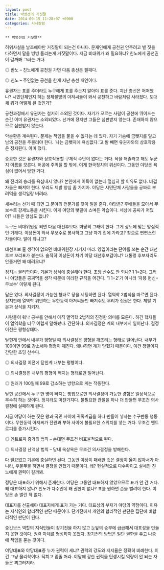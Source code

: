 ```yaml
---
layout: post
title: 박영선의 거짓말
date: 2014-09-15 11:28:07 +0900
categories: 시사칼럼
---
```

 
    ** 박영선의 거짓말** 

  


허위사실을 날조해야만 거짓말이 되는건 아니다. 문재인에게 공천권 안주려고 별 짓을 다하면서 말을 빙빙 돌리는게 거짓말이다. 지금 비대위가 왜 필요하냐? 친노에게 공천권이 갈까봐 그러는 거다. 

  


◎ 반노 – 친노에게 공천권 가면 다음 총선은 필패다.  

      
◎ 친노 – 주인없는 공천을 한게 지난 총선 패인이다. 

  


유권자는 표를 주더라도 누구에게 표를 주는지 알아야 표를 준다. 지난 총선은 어떠했나? 시민단체인지 하는 정체불명의 아저씨들이 와서 공천하고 바람처럼 사라졌다. 도대체 뭐가 어떻게 된 것인가? 

  


공천과정에서 유권자는 철저히 소외된 것이다. 자기가 모르는 사람이 공천에 뛰어드는 순간 이미 유권자는 소외되었다. 선거에 졌지만 그들은 심판받지 않는다. 존재하지 않으므로 심판받지 않는다. 

  


악순환은 계속된다. 문제는 책임을 물을 수 없다는 데 있다. 자기 가슴에 금뺏지를 달고 남의 공천을 주물러야 한다. ‘나는 금뺏지에 욕심없다.’고 발 빼면 유권자와의 상호작용은 정지된다. 이미 졌다.

  


중요한 것은 유권자와 상호작용할 구체적 수단이 없다는 거다. 욕을 해줄라고 해도 누군지 이름을 모른다. 허공에 주먹질 할 밖에. 이게 한국정치의 위선이다. 그동안 야당은 욕심이 없어서 망한 거다. 

  


왜 진리의 승리를 욕심내지 않나? 본인에게 이득이 없는데 열심히 할 이유도 없다. 비겁자들은 빠져야 한다. 우리도 제발 양심 좀 가지자. 야당은 시민단체 사람들을 공짜로 부려먹을 생각일랑 버려라. 

  


새누리는 선거 때 되면 그 분야의 전문가를 찾아 일을 준다. 야당은? 후배들을 모아서 무보수로 강제노동을 시킨다. 이게 야당의 뼛골에 스며든 악습이다. 세상에 공짜가 어딨어? 니들은 양심도 없냐? 

  


누구든 비대위원장 되면 다음 대선후보다. 마땅히 그래야 한다. 그게 상도에 맞는 양심적인 거래다. 이상돈이 와서 무보수로 봉사하고 그냥 자기 집에 가라고? 참으로 뻔뻔스런 자들이다. 말이 되냐고?

  


대선후보 줄 생각이 없으면 비대위원장 시키지 마라. 영입이라는 단어를 쓰는 순간 대선후보 꼬리표가 붙는다. 솔직히 이상돈이 차기 야당 대선후보감이냐? 대통령 후보자리도 안줄거면 왜 데려오냐? 

  


정치는 물리학이다. 기본과 상식에 충실해야 한다. 초딩 산수도 안 되나? 1 1=2다. 그러나 야당들은 공짜먹을 생각 때문에 이러한 규칙을 어긴다. '1 1=2'가 아니라 ‘자봉 헌신=무보수’ 이렇게 된다. 

  


답은 있다. 의사결정이 가능한 형태로 당을 세팅하면 된다. 열역학 2법칙을 따르면 된다. 정치판에 열역학 위반하는 무한동력 아저씨들만 빠져줘도 우리가 집권은 한다. 제발 기본과 상식을 지키자. 

  


사람들이 워낙 공부를 안해서 아직 열역학 2법칙의 진정한 의미를 모른다. 하긴 학자들이 열역학을 너무 어렵게 말해놨다. 간단하다. 의사결정은 계의 내부에서 일어난다. 결정 이전은 평형상태다. 

  


닫힌계 안에서 내부가 평형일 때 의사결정은 평형을 깨뜨리는 형태로 일어난다. 내부가 100이면 99로 감소해야 평형이 깨진다. 왜냐하면 계가 닫혔기 때문이다. 이건 정말이지 간단한 초딩 산수다. 

  


◎ 의사결정 이전에 닫힌계 내부는 평형이다.  

      
◎ 의사결정은 내부의 평형이 깨지는 형태로만 일어난다.  

      
◎ 원래가 100일때 99로 감소하는 방향으로 계는 작동한다. 

  


닫힌 공간에서 누구 한 명이 빠지는 방법으로만 의사결정이 가능한 경험은 일상적으로 무수히 하는 것이다. 정치라도 마찬가지다. 불필요한 관절을 하나 더 만들면 무조건 의사결정에 실패하게 된다. 

  


지금 야당이 하는 짓은 왕과 국민 사이에 귀족계급을 하나 만들어 넣자는 수구반동 행동이다. 무한동력 아저씨가 전원과 부하 사이에 불필요한 스위치를 넣는 거다. 무조건 엔트로피를 증가시킨다. 

  


◎ 엔트로피 증가의 법칙 – 손대면 무조건 비효율적으로 된다.  

      
◎ 의사결정 난맥상 법칙 – 당내 옥상옥은 무조건 의사결정을 방해한다. 

  


다 필요없고 기본에 충실하면 된다. 그동안 야당이 패배한 것은 결정이 옳지 않아서가 아니라, 우물쭈물 하면서 결정을 안했기 때문이다. 왜? 현실적으로 다수파이고 실세인 친노에게 권력이 갈까봐. 

  


정당은 대표하기 위해서 존재한다. 야당은 그동안 대표하지 않았으므로 표가 안 간 거다. 왜 대표하지 않나? 친노가 다수인데 왜 권한이 없나? 표를 원하면 손을 벌려야 한다. 야당은 손 벌린 적 없다. 

  


대표자를 선출해야 대표자에게 표가 가는 거다. 대표성의 부재가 야당의 약점이다. 이유는 지식인의 합리적인 판단 때문이다. 단기전에서 개인의 합리적인 판단은 집단에 비합리적인 판단이 된다. 

  


중간보스 역할의 지식인들이 장기전을 하지 않고 눈앞의 승부에 급급해서 대표성을 만들지 못한 것이다. 권력 자체를 형성하지 못했다. 장기전의 방법은 일단 권한을 주고 나중에 책임을 묻는 것이다. 

  


여당대표와 야당대표중 누가 권력이 세냐? 권력의 강도와 지지율은 정확히 비례한다. 이건 그냥 물리학이다. 닥치고 밑줄 쳐라. 야당에 강한 권력을 탄생시킬 역량이 안 되는 자들은 찌그러져라.